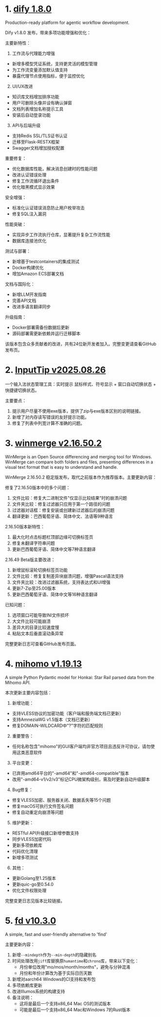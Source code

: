 
# 1. [dify 1.8.0](https://github.com/langgenius/dify/releases/tag/1.8.0)  
Production-ready platform for agentic workflow development.

Dify v1.8.0 发布，带来多项功能增强和优化：

主要新特性：
1. 工作流与代理能力增强
- 新增多模型凭证系统，支持更灵活的模型管理
- 为工作流变量添加默认值支持
- 暴露代理节点使用指标，便于监控优化

2. UI/UX改进
- 知识库文档增加排序功能
- 用户可删除头像并设有确认弹窗
- 文档列表增加名称提示工具
- 安装后自动登录功能

3. API与后端升级
- 支持Redis SSL/TLS证书认证
- 迁移至Flask-RESTX框架
- Swagger文档增加授权配置

重要修复：
- 优化数据库性能，解决消息创建时的性能问题
- 改进认证错误处理
- 修复工作流循环退出条件
- 优化暗黑模式显示效果

安全增强：
- 标准化认证错误消息防止用户枚举攻击
- 修复SQL注入漏洞

性能突破：
- 实现异步工作流执行仓库，显著提升复杂工作流性能
- 数据库连接池优化

测试与部署：
- 新增基于testcontainers的集成测试
- Docker构建优化
- 增加Amazon ECS部署文档

文档与国际化：
- 新增LLM开发指南
- 完善API文档
- 改进多语言翻译同步

升级指南：
- Docker部署需备份数据后更新
- 源码部署需更新依赖并运行迁移脚本

该版本包含众多贡献者的改进，共有24位新开发者加入。完整变更请查看GitHub发布页。

# 2. [InputTip v2025.08.26](https://github.com/abgox/InputTip/releases/tag/v2025.08.26)  
一个输入法状态管理工具：实时提示 鼠标样式、符号显示 + 窗口自动切换状态 + 快捷键切换状态。

主要要点：  
1. 提示用户尽量不使用exe版本，提供了zip与exe版本区别的说明链接。  
2. 新增了对内存读写错误的友好提示功能。  
3. 修复了列表中列宽计算不准确的问题。

# 3. [winmerge v2.16.50.2](https://github.com/WinMerge/winmerge/releases/tag/v2.16.50.2)  
WinMerge is an Open Source differencing and merging tool for Windows. WinMerge can compare both folders and files, presenting differences in a visual text format that is easy to understand and handle.

WinMerge 2.16.50.2 稳定版发布，取代之前版本作为推荐版本。主要更新内容：

修复了2.16.50版本中的多个问题：
1. 文件比较：修复大二进制文件"仅显示比较结果"时的崩溃问题
2. 文件夹比较：修复过滤器只应用于第一个路径的问题
3. 过滤器对话框：修复安装或创建新过滤器后的崩溃问题
4. 翻译更新：巴西葡萄牙语、简体中文、法语等9种语言

2.16.50版本新特性：
1. 最大化时点击标题栏顶部边缘可切换标签页
2. 修复未翻译字符串问题
3. 更新巴西葡萄牙语、简体中文等7种语言翻译

2.16.49 Beta版主要改进：
1. 新增鼠标滚轮切换标签页功能
2. 文件比较：修复复制差异块崩溃问题，增强Pascal语法支持
3. 文件夹比较：改进过滤器系统，支持表达式和UI增强
4. 更新7-Zip至25.00版本
5. 更新巴西葡萄牙语、简体中文等16种语言翻译

已知问题：
1. 选项窗口可能导致INI文件损坏
2. 大文件比较可能崩溃
3. 差异大的目录比较速度慢
4. 粘贴文本后垂直滚动条异常

完整更新日志可查看GitHub发布页面。

# 4. [mihomo v1.19.13](https://github.com/MetaCubeX/mihomo/releases/tag/v1.19.13)  
A simple Python Pydantic model for Honkai: Star Rail parsed data from the Mihomo API.

本次更新主要内容包括：

1. 新增功能：
- 支持VLESS协议的加密功能（客户端和服务端文档已更新）
- 支持AmneziaWG v1.5版本（文档已更新）
- 修复DOMAIN-WILDCARD中"?"字符的匹配规则

2. 重要警告：
- 任何名称包含"mihomo"的GUI客户端均非官方项目且违反许可协议，请勿使用这类恶意软件

3. 平台变更：
- 已弃用amd64平台的"-amd64"和"-amd64-compatible"版本
- 改用"-amd64-v1/v2/v3"标记CPU微架构级别，需及时更新自动升级脚本

4. Bug修复：
- 修复VLESS加密、服务器关闭、数据丢失等15个问题
- 修复macOS可执行文件签名问题
- 修复自动重定向崩溃等问题

5. 维护更新：
- RESTful API升级接口新增参数支持
- 同步VLESS加密代码
- 更新多项依赖库
- 代码优化清理
- 新增多项测试

6. 其他：
- 更新Golang至1.25版本
- 更新quic-go至0.54.0
- 优化文件权限处理

完整变更日志见版本比较链接。

# 5. [fd v10.3.0](https://github.com/sharkdp/fd/releases/tag/v10.3.0)  
A simple, fast and user-friendly alternative to 'find'

主要更新内容：  
1. 新增`--mindepth`作为`--min-depth`的隐藏别名  
2. 时间处理改用`jiff`库替换原`humantime`和`chrono`库，带来以下变化：  
   - 月份单位改用"mo/mos/month/months"，避免与分钟混淆  
   - 月份和年份计算改为基于实际日历天数  
3. 新增对aarch64 Windows的CI支持和发布包  
4. 多项依赖库更新  
5. 改进Illumos系统的构建支持  
6. 备注说明：  
   - 这将是最后一个支持x86_64 Mac OS的测试版本  
   - 可能是最后一个支持x86_64 Mac和Windows 7的Rust版本

